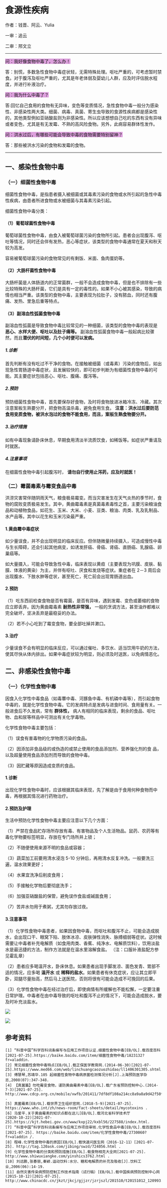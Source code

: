 # 食源性疾病

作者：钱晋、阿云、Yulia

一审：追云

二审：邢文立

---

<font style="background: Plum">问：我好像食物中毒了，怎么办！</font>

答：别慌，多数急性食物中毒症状轻，无需特殊处理。呕吐严重的，可考虑暂时禁食。对于腹泻及呕吐严重的，尤其是年老体弱及婴幼儿人群，应及时评估脱水程度，并进行补液治疗。

<font style="background: Plum">问：我为什么中毒了？</font>

答:回忆自己食用的食物有无异味，变色等变质情况，急性食物中毒一般分为感染性、非感染性两大类。细菌、病毒、真菌、寄生虫导致的食源性疾病都是感染性的，其他类型例如亚硝酸盐则为非感染性。所以应该想想自己吃的东西有没有异味或者变色，尤其是有无发霉、不熟的高风险食物。另外，此病容易群体性发作。

<font style="background: Plum">问：洪水过后，有哪些可能会导致中毒的食物需要特别留神？</font>

答：那些被洪水污染的食物和发霉的食物。

---

## 一、感染性食物中毒

### （一）细菌性食物中毒

细菌性食物中毒，是指患者摄入被细菌或其毒素污染的食物或水所引起的急性中毒性疾病，由患者所进食物或水被细菌与其毒素污染引起。

细菌性食物中毒分类：

#### （1）葡萄球菌性食物中毒

葡萄球菌性食物中毒，由食入被葡萄球菌污染的食物所引起。患者会出现腹泻、呕吐等情况，同时还会伴有发热，恶心等症状，该类型的食物中毒通常在夏天和秋天较为高发。

容易被葡萄球菌污染的食物常见的有剩饭、米面、鱼肉蛋奶等。

#### （2）大肠杆菌性食物中毒

大肠杆菌是人体肠道内的正常菌群，一般不会造成食物中毒，但是也不排除有一些比较特殊的大肠杆菌，它们是具有一定的毒性的。如果不小心被其感染，导致的病情也相当严重。该类型的食物中毒，主要表现为拉肚子，没有脓血，同时还有腹痛、发热、里急后重等特点。

#### （3）副溶血性弧菌食物中毒

副溶血性弧菌是导致食物中毒比较常见的一种细菌，该类型的食物中毒的表现是 **恶心、水样大便、呕吐以及肚子痛等。** 副溶血性弧菌食物中毒一般起病比较骤然，而且**潜伏的时间短，几个小时便可以发病。** 

##### 1.诊断

首先判断有没有吃过不干净的食物。在接触被细菌（或毒素）污染的食物后，如出现急性胃肠道中毒症状，且发展较快的，即可初步判断为有细菌性食物中毒的可能。其主要症状包括恶心、呕吐、腹痛、腹泻等。

##### 2.预防

预防细菌性食物中毒，首先要保存好食物，及时将食物放进冰箱冷冻、冷藏。其次注意案板生熟要分开，把食物高温杀毒，避免食用生食。 **注意：洪水过后要防范食用变质食物，被洪水泡过的食物不能食用，而且，案板生熟食物要分开。** 

##### 3.治疗措施

如有中毒现象请卧床休息，早期食用清淡半流质饮食，如稀饭等。如症状严重请及时就医。

##### 4.注意事项

在细菌性食物中毒引起腹泻时， **请勿自行使用止泻药，应及时就医！** 

### （二）霉菌毒素与霉变食品中毒

洪涝灾害常伴随阴雨天气，粮食极易霉变。而当灾害发生在天气炎热的季节时，食物的腐败变质极易发生。其中，黄曲霉毒素是真菌毒素毒性之首，主要污染粮油食品和动植物食品，如花生、玉米、大米、小麦、豆类、粮油、肉类、乳及乳制品、水产品等。其中以花生和玉米污染最严重。

#### 1.黄曲霉中毒症状

如少量误食，并不会出现明显的临床反应。但伴随微量持续摄入，可造成慢性中毒与生长障碍，还会引起其他病变，如诱发肝癌、骨癌、肾癌、直肠癌、乳腺癌、卵巢癌等。

如大量摄入，可能会导致急性中毒，临床表现以黄疸（主要表现为巩膜、皮肤、黏膜、体液的黄染）为主，并伴有呕吐、厌食和发烧等症状。重症者在 2－3 周后会出现腹水、下肢水肿等症状，甚至死亡，死亡前会出现胃肠道出血。

#### 2.预防

（1）吃东西前检查食物是否有霉菌，是否有异味，遇到发霉、变色或萎缩的食物应立即丢弃。因为黄曲霉毒素 **耐热性非常强，** 一般的烹调方法，甚至油炸都难以完全破坏，坚决丢弃是最稳妥的办法。

（2）若不小心吃到了霉变食物，要全部吐掉并漱口。

#### 3.治疗

少量误食不会有明显的临床反应，可以通过催吐、多饮水、适当饮用牛奶的方法，使其尽快从体内排出。如果中毒症状较为明显，则必须及时送医，以免病情恶化。

## 二、非感染性食物中毒

### （一）化学性食物中毒

因食入化学性中毒食品（如毒蕈中毒、河豚鱼中毒、有机磷中毒等），而引起食物中毒的，就是化学性食物中毒。它的发病特点是发病与进食时间、食用量有关。一般进食后不久发病，常有 **群体性，** 病人有相同的临床表现，剩余的食品、呕吐物、血和尿等样品中可测出有关化学毒物。

化学性食物中毒主要包括：

（1）误食有害毒物的化学物质污染的食品。

（2）因添加非食品级的或伪造的或禁止使用的食品添加剂、营养强化剂的食
品，以及超量使用食品添加剂而导致的食物中毒。

（3）因贮藏等原因造成变质的食品。

#### 1.诊断

出现化学性食物中毒时，应该根据其临床表现，先了解是由于食用何种食物而中毒，再根据其情况进行药物治疗。

#### 2.预防及护理

生活中预防化学性食物中毒主要应注意以下几个方面：

（1）严禁在食品贮存场所存放有毒、有害物品及个人生活物品。鼠药、农药等有毒化学物要标签明显，存放在专门场所并上锁；

（2）不随便使用来源不明的食品或容器；

（3）蔬菜加工前要用清水浸泡 5-10 分钟后，再用清水反复冲洗。一般要洗三遍，温水效果更好；

（4）水果宜洗净后削皮食用；

（5）手接触化学物后要彻底洗手；

（6）加强亚硝酸盐的保管，避免误作食盐或碱面食用；

（7）苦井水勿用于煮粥，尤其勿存放过夜。

#### 3.注意事项

（1）化学性食物中毒患者，如果因食物中毒，而呕吐和腹泻不止，可能会造成脱水，会出现口干、眼窝下陷、肢体冰凉、皮肤弹性消失、脉搏细弱等症状。这时候需要让中毒者补充电解质（如食用肉类、香蕉、纯净水、电解质饮料），饮用淡盐水是最迅捷的方法，制作方法就是在温水里溶解食盐。
（注：口服补液盐配方参见霍乱章）

（2）患者应多喝温开水，卧床休息。如果患者出现手脚发凉、面色发青、胃部不适的情况，应多喝 **温开水** 或 **稀释的盐水**。如果患者有休克症状，应让其立即平卧，双腿尽量抬高，然后马上送医院，否则将很有可能会造成不可挽回的后果。

（3）化学性食物中毒在经过治疗后，即使病情有所缓解也不能松懈，一定要注重日常护理。中毒者在由中毒导致的呕吐和腹泻不止的情况下，可能会造成脱水，要及时补充淡盐水。

![](..\pics\02-01.png)

![](..\pics\02.jpg)

## 参考资料

```
[1] “科普中国”科学百科词条编写与应用工作项目认证.细菌性食物中毒[EB/OL].载百度百科[2021-07-25].https://baike.baidu.com/item/细菌性食物中毒/1823132?fr=aladdin.
[2] 常见细菌性食物中毒特点[EB/OL].载正保医学教育网.(2014-06-30)[2021-07-25].https://www.med66.com/web/linchuangcaozuozhidao/ll1406301305.shtml.
[3] 傅慧琴,苏靖华.105 起细菌性食物中毒病原菌检测情况分析[J].上海预防医学杂志,2008(07):347-348.
[4] 【真菌篇】勿吃霉变食物，谨防黄曲霉素中毒[EB/OL].载广东省预防控制中心.(2014-7-3)[2021-07-25]. http://www.cdcp.org.cn/mobile/xwfb/201411/7df8df108a214cc8a9a8a9d42f50f745.shtml .
[5] 真菌霉素[EB/OL].载世界卫生组织官网.(2018-5-9)[2021-07-25]. https://www.who.int/zh/news-room/fact-sheets/detail/mycotoxins .
[6] 马爱平.关于黄曲霉素的知识点都在这儿[EB/OL].载河北省科学技术厅
(2020-10-22)[2021-07-25].https://kjt.hebei.gov.cn/www/kxpj22/kxbl56/227588/index.html.
[7] “科普中国”科学百科词条编写与应用工作项目审核.化学性食品中毒[EB/OL].载百度百科[2021-07-25]. https://baike.baidu.com/item/化学性食物中毒/2730060?fr=aladdin /.
[8] 程峰.化学性食物中毒的原因[EB/OL].载快速问医生网（2016-12-11）[2021-07-25]. http://tag.120ask.com/jibing/swzd/724056.html .
[9] 化学性食物中毒的分类和预防措施[EB/OL].载食物相克大全网[2021-07-25]. http://www.shiwuxiangke.com/yinshics3762.html .
[10] 刘远鹏,张春丽,秦颖.运动饮料:水分、糖和电解质的补充及吸收[J].饮料工业,2006(06):14-19.
[11] 自然灾害传染病预防控制工作技术指南（试行稿）[EB/OL].载中国疾病预防控制中心网(2015-10-12)[2021-07-25]. http://www.chinacdc.cn/jkzt/jkcj/gjjzr/jzrjszl/201510/t20151012_120993.html 
```

